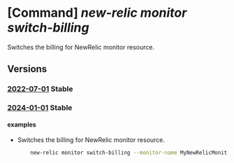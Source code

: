 # [Command] _new-relic monitor switch-billing_

Switches the billing for NewRelic monitor resource.

## Versions

### [2022-07-01](/Resources/mgmt-plane/L3N1YnNjcmlwdGlvbnMve30vcmVzb3VyY2Vncm91cHMve30vcHJvdmlkZXJzL25ld3JlbGljLm9ic2VydmFiaWxpdHkvbW9uaXRvcnMve30vc3dpdGNoYmlsbGluZw==/2022-07-01.xml) **Stable**

<!-- mgmt-plane /subscriptions/{}/resourcegroups/{}/providers/newrelic.observability/monitors/{}/switchbilling 2022-07-01 -->

### [2024-01-01](/Resources/mgmt-plane/L3N1YnNjcmlwdGlvbnMve30vcmVzb3VyY2Vncm91cHMve30vcHJvdmlkZXJzL25ld3JlbGljLm9ic2VydmFiaWxpdHkvbW9uaXRvcnMve30vc3dpdGNoYmlsbGluZw==/2024-01-01.xml) **Stable**

<!-- mgmt-plane /subscriptions/{}/resourcegroups/{}/providers/newrelic.observability/monitors/{}/switchbilling 2024-01-01 -->

#### examples

- Switches the billing for NewRelic monitor resource.
    ```bash
        new-relic monitor switch-billing --monitor-name MyNewRelicMonitor --resource-group MyResourceGroup --azure-resource-id resourceId --organization-id organizationId --user-email="UserEmail@123.com" --plan-data billing-cycle="MONTHLY" effective-date='2022-10-25T15:14:33+02:00' plan-details="newrelic-pay-as-you-go-free-live@TIDgmz7xq9ge3py@PUBIDnewrelicinc1635200720692.newrelic_liftr_payg" usage-type="PAYG"
    ```
